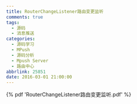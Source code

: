 ```yaml
---
title: RouterChangeListener路由变更监听
comments: true
tags:
  - 源码
  - 消息推送
categories:
  - 源码学习
  - MPush
  - 源码分析
  - Mpush Server
  - 路由中心
abbrlink: 25851
date: 2016-03-01 21:00:00
---
```


{% pdf 'RouterChangeListener路由变更监听.pdf' %}
